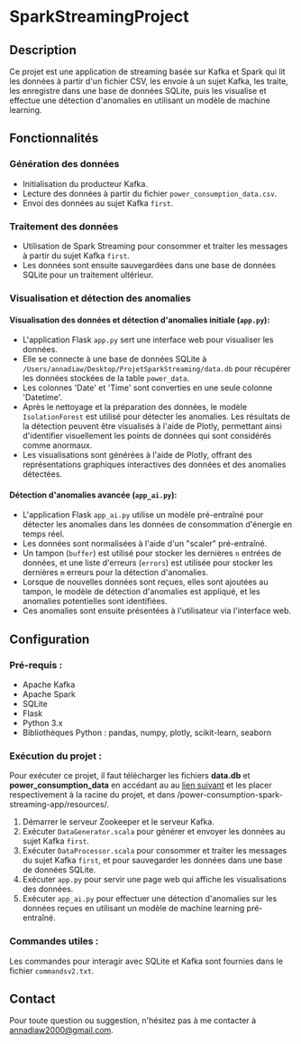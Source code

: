 # SparkStreamingProject

## Description
Ce projet est une application de streaming basée sur Kafka et Spark qui lit les données à partir d'un fichier CSV, les envoie à un sujet Kafka, les traite, les enregistre dans une base de données SQLite, puis les visualise et effectue une détection d'anomalies en utilisant un modèle de machine learning.

## Fonctionnalités

### Génération des données
- Initialisation du producteur Kafka.
- Lecture des données à partir du fichier `power_consumption_data.csv`.
- Envoi des données au sujet Kafka `first`.

### Traitement des données
- Utilisation de Spark Streaming pour consommer et traiter les messages à partir du sujet Kafka `first`.
- Les données sont ensuite sauvegardées dans une base de données SQLite pour un traitement ultérieur.

### Visualisation et détection des anomalies

#### Visualisation des données et détection d'anomalies initiale (`app.py`):
- L'application Flask `app.py` sert une interface web pour visualiser les données.
- Elle se connecte à une base de données SQLite à `/Users/annadiaw/Desktop/ProjetSparkStreaming/data.db` pour récupérer les données stockées de la table `power_data`.
- Les colonnes 'Date' et 'Time' sont converties en une seule colonne 'Datetime'.
- Après le nettoyage et la préparation des données, le modèle `IsolationForest` est utilisé pour détecter les anomalies. Les résultats de la détection peuvent être visualisés à l'aide de Plotly, permettant ainsi d'identifier visuellement les points de données qui sont considérés comme anormaux.
- Les visualisations sont générées à l'aide de Plotly, offrant des représentations graphiques interactives des données et des anomalies détectées.

#### Détection d'anomalies avancée (`app_ai.py`):
- L'application Flask `app_ai.py` utilise un modèle pré-entraîné pour détecter les anomalies dans les données de consommation d'énergie en temps réel.
- Les données sont normalisées à l'aide d'un "scaler" pré-entraîné.
- Un tampon (`buffer`) est utilisé pour stocker les dernières `n` entrées de données, et une liste d'erreurs (`errors`) est utilisée pour stocker les dernières `m` erreurs pour la détection d'anomalies.
- Lorsque de nouvelles données sont reçues, elles sont ajoutées au tampon, le modèle de détection d'anomalies est appliqué, et les anomalies potentielles sont identifiées.
- Ces anomalies sont ensuite présentées à l'utilisateur via l'interface web.

## Configuration
### Pré-requis :
- Apache Kafka
- Apache Spark
- SQLite
- Flask
- Python 3.x
- Bibliothèques Python : pandas, numpy, plotly, scikit-learn, seaborn

### Exécution du projet :
Pour exécuter ce projet, il faut télécharger les fichiers **data.db** et **power_consumption_data** en accédant au au [lien suivant](https://drive.google.com/drive/folders/1ajVoVYxxZ9_fY3GojbA_y9z9jx42aS01?usp=sharing) et les placer respectivement à la racine du projet, et dans /power-consumption-spark-streaming-app/resources/.
1. Démarrer le serveur Zookeeper et le serveur Kafka.
2. Exécuter `DataGenerator.scala` pour générer et envoyer les données au sujet Kafka `first`.
3. Exécuter `DataProcessor.scala` pour consommer et traiter les messages du sujet Kafka `first`, et pour sauvegarder les données dans une base de données SQLite.
4. Exécuter `app.py` pour servir une page web qui affiche les visualisations des données.
5. Exécuter `app_ai.py` pour effectuer une détection d'anomalies sur les données reçues en utilisant un modèle de machine learning pré-entraîné.

### Commandes utiles :
Les commandes pour interagir avec SQLite et Kafka sont fournies dans le fichier `commandsv2.txt`.

## Contact
Pour toute question ou suggestion, n'hésitez pas à me contacter à <annadiaw2000@gmail.com>.
